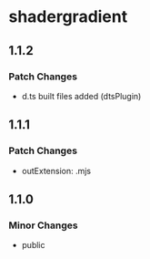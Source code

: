 # shadergradient

## 1.1.2

### Patch Changes

- d.ts built files added (dtsPlugin)

## 1.1.1

### Patch Changes

- outExtension: .mjs

## 1.1.0

### Minor Changes

- public
